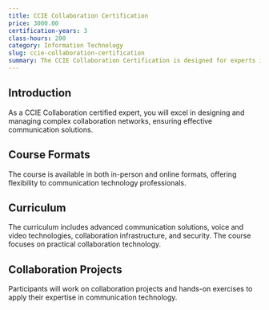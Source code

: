 ```yaml
---
title: CCIE Collaboration Certification
price: 3000.00
certification-years: 3
class-hours: 200
category: Information Technology
slug: ccie-collaboration-certification
summary: The CCIE Collaboration Certification is designed for experts in collaboration and communication technology roles. This comprehensive course covers advanced communication solutions, voice and video technologies, and collaboration infrastructure. It equips candidates with the skills needed to design and manage complex collaboration networks.
---
```


## Introduction

As a CCIE Collaboration certified expert, you will excel in designing and managing complex collaboration networks, ensuring effective communication solutions.

## Course Formats

The course is available in both in-person and online formats, offering flexibility to communication technology professionals.

## Curriculum

The curriculum includes advanced communication solutions, voice and video technologies, collaboration infrastructure, and security. The course focuses on practical collaboration technology.

## Collaboration Projects

Participants will work on collaboration projects and hands-on exercises to apply their expertise in communication technology.

